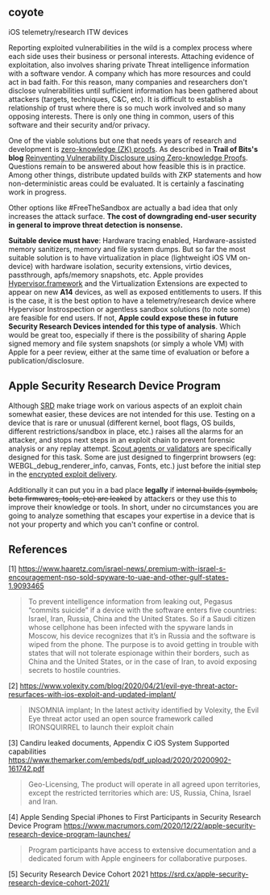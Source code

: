 ## coyote

iOS telemetry/research ITW devices

Reporting exploited vulnerabilities in the wild is a complex process where each side uses their business or personal interests. Attaching evidence of exploitation, also involves sharing private Threat intelligence information with a software vendor. A company which has more resources and could act in bad faith. For this reason, many companies and researchers don't disclose vulnerabilities until sufficient information has been gathered about attackers (targets, techniques, C&C, etc). It is difficult to establish a relationship of trust where there is so much work involved and so many opposing interests. There is only one thing in common, users of this software and their security and/or privacy.

One of the viable solutions but one that needs years of research and development is [zero-knowledge (ZK) proofs](https://en.wikipedia.org/wiki/Zero-knowledge_proof). As described in **Trail of Bits's blog** [Reinventing Vulnerability Disclosure using Zero-knowledge Proofs](https://blog.trailofbits.com/2020/05/21/reinventing-vulnerability-disclosure-using-zero-knowledge-proofs/). Questions remain to be answered about how feasible this is in practice. Among other things, distribute updated builds with ZKP statements and how non-deterministic areas could be evaluated. It is certainly a fascinating work in progress.

Other options like #FreeTheSandbox are actually a bad idea that only increases the attack surface. **The cost of downgrading end-user security in general to improve threat detection is nonsense.**

**Suitable device must have**: Hardware tracing enabled, Hardware-assisted memory sanitizers, memory and file system dumps. But so far the most suitable solution is to have virtualization in place (lightweight iOS VM on-device) with hardware isolation, security extensions, virtio devices, passthrough, apfs/memory snapshots, etc. Apple provides [Hypervisor.framework](https://developer.apple.com/documentation/hypervisor) and the Virtualization Extensions are expected to appear on new **A14** devices, as well as exposed entitlements to users. If this is the case, it is the best option to have a telemetry/research device where Hypervisor Instrospection or agentless sandbox solutions (to note some) are feasible for end users. If not, **Apple could expose these in future Security Research Devices intended for this type of analysis**. Which would be great too, especially if there is the possibility of sharing Apple signed memory and file system snapshots (or simply a whole VM) with Apple for a peer review, either at the same time of evaluation or before a publication/disclosure.

## Apple Security Research Device Program

Although [SRD](https://developer.apple.com/programs/security-research-device/) make triage work on various aspects of an exploit chain somewhat easier, these devices are not intended for this use. Testing on a device that is rare or unusual (different kernel, boot flags, OS builds, different restrictions/sandbox in place, etc.) raises all the alarms for an attacker, and stops next steps in an exploit chain to prevent forensic analysis or any replay attempt. [Scout agents or validators](https://citizenlab.ca/2014/06/backdoor-hacking-teams-tradecraft-android-implant/) are specifically designed for this task. Some are just designed to fingerprint browsers (eg: WEBGL_debug_renderer_info, canvas, Fonts, etc.) just before the initial step in the [encrypted exploit delivery](https://github.com/MRGEffitas/Ironsquirrel).

Additionally it can put you in a bad place **legally** if ~~internal builds (symbols, beta firmwares, tools, etc) are leaked~~ by attackers or they use this to improve their knowledge or tools. In short, under no circumstances you are going to analyze something that escapes your expertise in a device that is not your property and which you can't confine or control.

## References

[1] https://www.haaretz.com/israel-news/.premium-with-israel-s-encouragement-nso-sold-spyware-to-uae-and-other-gulf-states-1.9093465

> To prevent intelligence information from leaking out, Pegasus “commits suicide” if a device with the software enters five countries: Israel, Iran, Russia, China and the United States. So if a Saudi citizen whose cellphone has been infected with the spyware lands in Moscow, his device recognizes that it’s in Russia and the software is wiped from the phone. The purpose is to avoid getting in trouble with states that will not tolerate espionage within their borders, such as China and the United States, or in the case of Iran, to avoid exposing secrets to hostile countries.

[2] https://www.volexity.com/blog/2020/04/21/evil-eye-threat-actor-resurfaces-with-ios-exploit-and-updated-implant/

> INSOMNIA implant; In the latest activity identified by Volexity, the Evil Eye threat actor used an open source framework called IRONSQUIRREL to launch their exploit chain

[3] Candiru leaked documents, Appendix C iOS System Supported capabilities https://www.themarker.com/embeds/pdf_upload/2020/20200902-161742.pdf

> Geo-Licensing, The product will operate in all agreed upon territories, except the restricted territories which are: US, Russia, China, Israel and Iran.

[4] Apple Sending Special iPhones to First Participants in Security Research Device Program https://www.macrumors.com/2020/12/22/apple-security-research-device-program-launches/

> Program participants have access to extensive documentation and a dedicated forum with Apple engineers for collaborative purposes. 

[5] Security Research Device Cohort 2021 https://srd.cx/apple-security-research-device-cohort-2021/
